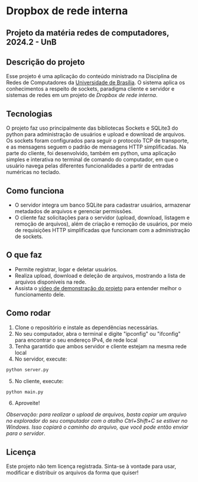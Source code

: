 # Dropbox de rede interna

## Projeto da matéria redes de computadores, 2024.2 - UnB

## Descrição do projeto

Esse projeto é uma aplicação do conteúdo ministrado na Disciplina de Redes de Computadores da [Universidade de Brasília](https://www.unb.br). O sistema aplica os conhecimentos a respeito de sockets, paradigma cliente e servidor e sistemas de redes em um projeto de _Dropbox de rede interna_.

## Tecnologias

O projeto faz uso principalmente das bibliotecas Sockets e SQLite3 do python para administração de usuários e upload e download de arquivos. Os sockets foram configurados para seguir o protocolo TCP de transporte, e as mensagens seguem o padrão de mensagens HTTP simplificadas. Na parte do cliente, foi desenvolvido, também em python, uma aplicação simples e interativa no terminal de comando do computador, em que o usuário navega pelas diferentes funcionalidades a partir de entradas numéricas no teclado.

## Como funciona

- O servidor integra um banco SQLite para cadastrar usuários, armazenar metadados de arquivos e gerenciar permissões.
- O cliente faz solicitações para o servidor (upload, download, listagem e remoção de arquivos), além de criação e remoção de usuários, por meio de requisições HTTP simplificadas que funcionam com a administração de sockets.

## O que faz

- Permite registrar, logar e deletar usuários.
- Realiza upload, download e deleção de arquivos, mostrando a lista de arquivos disponíveis na rede.
- Assista o [vídeo de demonstração do projeto](https://youtu.be/2H6uyJMo8C0) para entender melhor o funcionamento dele.

## Como rodar

1. Clone o repositório e instale as dependências necessárias.
2. No seu computador, abra o terminal e digite "ipconfig" ou "ifconfig" para encontrar o seu endereço IPv4, de rede local
3. Tenha garantido que ambos servidor e cliente estejam na mesma rede local
4. No servidor, execute:

```bash
python server.py
```

5. No cliente, execute:

```bash
python main.py
```

6. Aproveite!

_Observação: para realizar o upload de arquivos, basta copiar um arquivo no explorador do seu computador com o atalho Ctrl+Shift+C se estiver no Windows. Isso copiará o caminho do arquivo, que você pode então enviar para o servidor_.

## Licença

Este projeto não tem licença registrada. Sinta-se à vontade para usar, modificar e distribuir os arquivos da forma que quiser!
